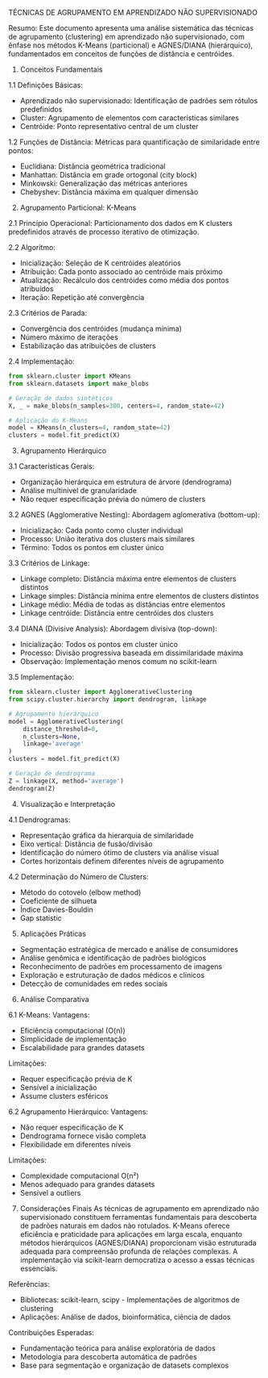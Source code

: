 TÉCNICAS DE AGRUPAMENTO EM APRENDIZADO NÃO SUPERVISIONADO

Resumo:
Este documento apresenta uma análise sistemática das técnicas de agrupamento (clustering) em aprendizado não supervisionado, com ênfase nos métodos K-Means (particional) e AGNES/DIANA (hierárquico), fundamentados em conceitos de funções de distância e centróides.

1. Conceitos Fundamentais

1.1 Definições Básicas:
- Aprendizado não supervisionado: Identificação de padrões sem rótulos predefinidos
- Cluster: Agrupamento de elementos com características similares
- Centróide: Ponto representativo central de um cluster

1.2 Funções de Distância:
Métricas para quantificação de similaridade entre pontos:
- Euclidiana: Distância geométrica tradicional
- Manhattan: Distância em grade ortogonal (city block)
- Minkowski: Generalização das métricas anteriores
- Chebyshev: Distância máxima em qualquer dimensão

2. Agrupamento Particional: K-Means

2.1 Princípio Operacional:
Particionamento dos dados em K clusters predefinidos através de processo iterativo de otimização.

2.2 Algoritmo:
- Inicialização: Seleção de K centróides aleatórios
- Atribuição: Cada ponto associado ao centróide mais próximo
- Atualização: Recálculo dos centróides como média dos pontos atribuídos
- Iteração: Repetição até convergência

2.3 Critérios de Parada:
- Convergência dos centróides (mudança mínima)
- Número máximo de iterações
- Estabilização das atribuições de clusters

2.4 Implementação:
```python
from sklearn.cluster import KMeans
from sklearn.datasets import make_blobs

# Geração de dados sintéticos
X, _ = make_blobs(n_samples=300, centers=4, random_state=42)

# Aplicação do K-Means
model = KMeans(n_clusters=4, random_state=42)
clusters = model.fit_predict(X)
```

3. Agrupamento Hierárquico

3.1 Características Gerais:
- Organização hierárquica em estrutura de árvore (dendrograma)
- Análise multinível de granularidade
- Não requer especificação prévia do número de clusters

3.2 AGNES (Agglomerative Nesting):
Abordagem aglomerativa (bottom-up):
- Inicialização: Cada ponto como cluster individual
- Processo: União iterativa dos clusters mais similares
- Término: Todos os pontos em cluster único

3.3 Critérios de Linkage:
- Linkage completo: Distância máxima entre elementos de clusters distintos
- Linkage simples: Distância mínima entre elementos de clusters distintos
- Linkage médio: Média de todas as distâncias entre elementos
- Linkage centróide: Distância entre centróides dos clusters

3.4 DIANA (Divisive Analysis):
Abordagem divisiva (top-down):
- Inicialização: Todos os pontos em cluster único
- Processo: Divisão progressiva baseada em dissimilaridade máxima
- Observação: Implementação menos comum no scikit-learn

3.5 Implementação:
```python
from sklearn.cluster import AgglomerativeClustering
from scipy.cluster.hierarchy import dendrogram, linkage

# Agrupamento hierárquico
model = AgglomerativeClustering(
    distance_threshold=0, 
    n_clusters=None,
    linkage='average'
)
clusters = model.fit_predict(X)

# Geração de dendrograma
Z = linkage(X, method='average')
dendrogram(Z)
```

4. Visualização e Interpretação

4.1 Dendrogramas:
- Representação gráfica da hierarquia de similaridade
- Eixo vertical: Distância de fusão/divisão
- Identificação do número ótimo de clusters via análise visual
- Cortes horizontais definem diferentes níveis de agrupamento

4.2 Determinação do Número de Clusters:
- Método do cotovelo (elbow method)
- Coeficiente de silhueta
- Índice Davies-Bouldin
- Gap statistic

5. Aplicações Práticas
- Segmentação estratégica de mercado e análise de consumidores
- Análise genômica e identificação de padrões biológicos
- Reconhecimento de padrões em processamento de imagens
- Exploração e estruturação de dados médicos e clínicos
- Detecção de comunidades em redes sociais

6. Análise Comparativa

6.1 K-Means:
Vantagens:
- Eficiência computacional (O(n))
- Simplicidade de implementação
- Escalabilidade para grandes datasets

Limitações:
- Requer especificação prévia de K
- Sensível a inicialização
- Assume clusters esféricos

6.2 Agrupamento Hierárquico:
Vantagens:
- Não requer especificação de K
- Dendrograma fornece visão completa
- Flexibilidade em diferentes níveis

Limitações:
- Complexidade computacional O(n²)
- Menos adequado para grandes datasets
- Sensível a outliers

7. Considerações Finais
As técnicas de agrupamento em aprendizado não supervisionado constituem ferramentas fundamentais para descoberta de padrões naturais em dados não rotulados. K-Means oferece eficiência e praticidade para aplicações em larga escala, enquanto métodos hierárquicos (AGNES/DIANA) proporcionam visão estruturada adequada para compreensão profunda de relações complexas. A implementação via scikit-learn democratiza o acesso a essas técnicas essenciais.

Referências:
- Bibliotecas: scikit-learn, scipy - Implementações de algoritmos de clustering
- Aplicações: Análise de dados, bioinformática, ciência de dados

Contribuições Esperadas:
- Fundamentação teórica para análise exploratória de dados
- Metodologia para descoberta automática de padrões
- Base para segmentação e organização de datasets complexos